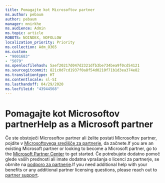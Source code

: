 ```yaml
---
title: Pomagajte kot Microsoftov partner
ms.author: pebaum
author: pebaum
manager: mnirkhe
ms.audience: Admin
ms.topic: article
ROBOTS: NOINDEX, NOFOLLOW
localization_priority: Priority
ms.collection: Adm_O365
ms.custom:
- "9001683"
- "5079"
ms.openlocfilehash: 5aef20217d047d2321dfb3be734bea9f0cd54121
ms.sourcegitcommit: 821c0d7cd1937f0a8f54d0210f71b1d3ea374e82
ms.translationtype: HT
ms.contentlocale: sl-SI
ms.lasthandoff: 04/29/2020
ms.locfileid: "43944568"
---
```

# <a name="help-as-a-microsoft-partner"></a><span data-ttu-id="52ba7-102">Pomagajte kot Microsoftov partner</span><span class="sxs-lookup"><span data-stu-id="52ba7-102">Help as a Microsoft partner</span></span>

<span data-ttu-id="52ba7-103">Če ste obstoječi Microsoftov partner ali želite postati Microsoftov partner, pojdite v [Microsoftovega središče za partnerje](https://support.microsoft.com/help/4499930/partner-center-overview), da začnete.</span><span class="sxs-lookup"><span data-stu-id="52ba7-103">If you are an existing Microsoft partner or looking to become a Microsoft partner, go to the [Microsoft Partner Center](https://support.microsoft.com/help/4499930/partner-center-overview) to get started.</span></span> <span data-ttu-id="52ba7-104">Če potrebujete dodatno pomoč glede vaših prednosti ali imate dodatna vprašanja o licenci za partnerje, se obrnite na [podporo za partnerje](https://aka.ms/partnersupport).</span><span class="sxs-lookup"><span data-stu-id="52ba7-104">If you need additional help with your benefits or any additional partner licensing questions, please reach out to [partner support](https://aka.ms/partnersupport).</span></span>
